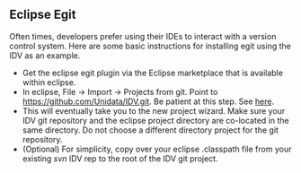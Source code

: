 ## Eclipse Egit ##

Often times, developers prefer using their IDEs to interact with a version control system. Here are some basic instructions for installing egit using the IDV as an example.

+ Get the eclipse egit plugin via the Eclipse marketplace that is available within eclipse.
+ In eclipse,  File &rarr; Import &rarr; Projects from git. Point to https://github.com/Unidata/IDV.git. Be patient at this step. See [here](http://www.vogella.de/articles/EGit/article.html#respository_checkoutproject).
+ This will eventually take you to the new project wizard. Make sure your IDV git repository and the eclipse project directory are co-located in the same directory. Do not choose a different directory project for the git repository.
+ (Optional) For simplicity, copy over your eclipse .classpath file from your existing *svn* IDV rep to the root of the IDV git project.
